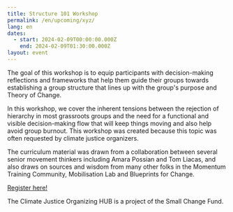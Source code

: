 ```yaml
---
title: Structure 101 Workshop
permalink: /en/upcoming/xyz/
lang: en
dates:
  - start: 2024-02-09T00:00:00.000Z
    end: 2024-02-09T01:30:00.000Z
layout: event
---
```

The goal of this workshop is to equip participants with decision-making reflections and frameworks that help them guide their groups towards establishing a group structure that lines up with the group's purpose and Theory of Change. 

In this workshop, we cover the inherent tensions between the rejection of hierarchy in most grassroots groups and the need for a functional and visible decision-making flow that will keep things moving and also help avoid group burnout. This workshop was created because this topic was often requested by climate justice organizers. 

The curriculum material was drawn from a collaboration between several senior movement thinkers including Amara Possian and Tom Liacas, and also draws on sources and wisdom from many other folks in the Momentum Training Community, Mobilisation Lab and Blueprints for Change.

[R﻿egister here!](https://us02web.zoom.us/meeting/register/tZclduqrrzktGd0k50Aj1xUtACxiRKN_7rbt)

T﻿he Climate Justice Organizing HUB is a project of the Small Change Fund.
